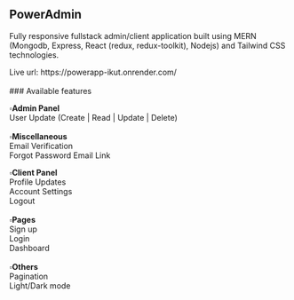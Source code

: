 ## PowerAdmin
<p>Fully responsive fullstack admin/client application built using MERN (Mongodb, Express, React (redux, redux-toolkit), Nodejs) and Tailwind CSS technologies.</p>
Live url: https://powerapp-ikut.onrender.com/
<br>
<br>
### Available features
<p>
  <b>▫️Admin Panel</b>
  <br>
User Update (Create | Read | Update | Delete)
  <br>
  <br>
  <b>▫️Miscellaneous</b>
  <br>
Email Verification 
  <br>
  Forgot Password Email Link
  <br>
  
<b>▫️Client Panel</b>
  <br>
Profile Updates 
  <br>
  Account Settings
    <br>
Logout
<br><br>
  <b>▫️Pages</b>
  <br>
Sign up
  <br>
Login
  <br>
Dashboard
  <br>
  <br>
  <b>▫️Others</b>
  <br>
Pagination 
  <br>
Light/Dark mode
</p>
